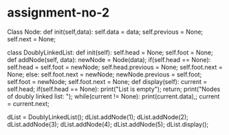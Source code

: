 # assignment-no-2
Class Node:
def init(self,data):
self.data = data;
self.previous = None;
self.next = None;

class DoublyLinkedList:
def init(self):
self.head = None;
self.foot = None;
def addNode(self, data):
newNode = Node(data);
if(self.head == None):
self.head = self.foot = newNode;
self.head.previous = None;
self.foot.next = None;
else:
self.foot.next = newNode;
newNode.previous = self.foot;
self.foot = newNode;
self.foot.next = None;
def display(self):
current = self.head;
if(self.head == None):
print("List is empty");
return;
print("Nodes of doubly linked list: ");
while(current != None):
print(current.data),;
current = current.next;

dList = DoublyLinkedList();
dList.addNode(1);
dList.addNode(2);
dList.addNode(3);
dList.addNode(4);
dList.addNode(5);
dList.display();
